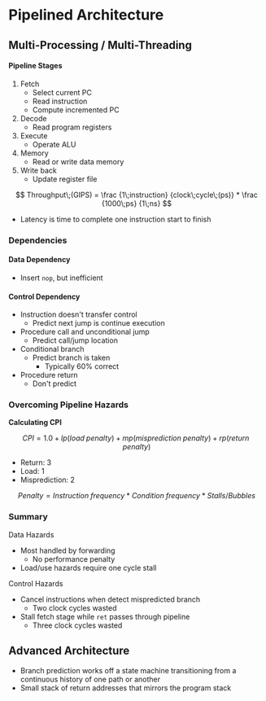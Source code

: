 # Pipelined Architecture

## Multi-Processing / Multi-Threading

#### Pipeline Stages

1. Fetch
   * Select current PC
   * Read instruction
   * Compute incremented PC
2. Decode
   * Read program registers
3. Execute
   * Operate ALU
4. Memory
   * Read or write data memory
5. Write back
   * Update register file

$$
Throughput\;(GIPS) = \frac {1\;instruction} {clock\;cycle\;(ps)} * \frac {1000\;ps} {1\;ns}
$$

* Latency is time to complete one instruction start to finish

### Dependencies

#### Data Dependency

* Insert `nop`, but inefficient

#### Control Dependency

* Instruction doesn't transfer control
  * Predict next jump is continue execution
* Procedure call and unconditional jump
  * Predict call/jump location
* Conditional branch
  * Predict branch is taken
    * Typically 60% correct
* Procedure return
  * Don't predict

### Overcoming Pipeline Hazards

**Calculating CPI**

$$
CPI = 1.0 + lp(load\;penalty) + mp(misprediction\;penalty) + rp(return\;penalty)
$$

* Return: 3
* Load: 1
* Misprediction: 2

$$
Penalty = Instruction\;frequency * Condition\;frequency * Stalls/Bubbles
$$

### Summary

Data Hazards

* Most handled by forwarding
  * No performance penalty
* Load/use hazards require one cycle stall

Control Hazards

* Cancel instructions when detect mispredicted branch
  * Two clock cycles wasted
* Stall fetch stage while `ret` passes through pipeline
  * Three clock cycles wasted

## Advanced Architecture

* Branch prediction works off a state machine transitioning from a continuous history of one path or another
* Small stack of return addresses that mirrors the program stack

